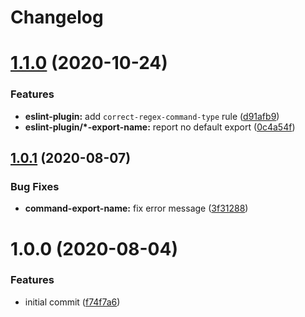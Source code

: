 # Changelog

# [1.1.0](https://github.com/cherryblossom000/comrade-pingu/compare/@comrade-pingu/eslint-plugin@1.0.1...@comrade-pingu/eslint-plugin@1.1.0) (2020-10-24)


### Features

* **eslint-plugin:** add `correct-regex-command-type` rule ([d91afb9](https://github.com/cherryblossom000/comrade-pingu/commit/d91afb9de58066f19da6f6bc38e40028ad0949c2))
* **eslint-plugin/*-export-name:** report no default export ([0c4a54f](https://github.com/cherryblossom000/comrade-pingu/commit/0c4a54f512ccf257e2dc6defc5ab8f12e79a5db7))

## [1.0.1](https://github.com/cherryblossom000/comrade-pingu/compare/@comrade-pingu/eslint-plugin@1.0.0...@comrade-pingu/eslint-plugin@1.0.1) (2020-08-07)


### Bug Fixes

* **command-export-name:** fix error message ([3f31288](https://github.com/cherryblossom000/comrade-pingu/commit/3f312882f7547547fe0674a144193fdd0810fdc9))

# 1.0.0 (2020-08-04)


### Features

* initial commit ([f74f7a6](https://github.com/cherryblossom000/comrade-pingu/commit/f74f7a6884473a66116374502e5b52195d74451a))
